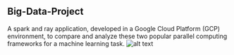 ## Big-Data-Project
A spark and ray application, developed in a Google Cloud Platform (GCP) environment, to compare and analyze these two popular parallel computing frameworks for a machine learning task. 
![alt text](https://github.com/tommasomartinelli/BigData/img/spark-logo.png)

